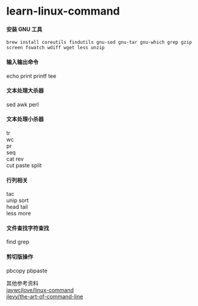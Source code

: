 # learn-linux-command  
  
#### 安装 GNU 工具  
```  
brew install coreutils findutils gnu-sed gnu-tar gnu-which grep gzip screen fswatch wdiff wget less unzip  
```  
  
#### 输入输出命令  
echo print printf tee  
#### 文本处理大杀器  
sed awk perl  
#### 文本处理小杀器  
tr  
wc  
pr  
seq  
cat rev  
cut paste split  
#### 行列相关  
tac  
unip sort  
head tail  
less more  
#### 文件查找字符查找  
find grep  
#### 剪切版操作  
pbcopy pbpaste  
  
其他参考资料  
[jaywcjlove/linux-command](https://github.com/jaywcjlove/linux-command/blob/master/README.md)  
[jlevy/the-art-of-command-line](https://github.com/jlevy/the-art-of-command-line)  
  
